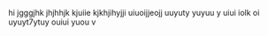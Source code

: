 hi
jgggjhk jhjhhjk kjuiie 
kjkhjihyjji uiuoijjeojj
uuyuty yuyuu y uiui iolk  oi
uyuyt7ytuy ouiui yuou v
